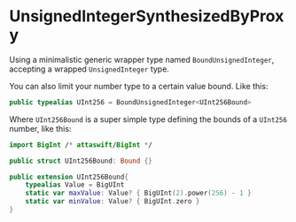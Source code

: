 # UnsignedIntegerSynthesizedByProxy

Using a minimalistic generic wrapper type named  `BoundUnsignedInteger`, accepting a wrapped `UnsignedInteger` type. 

You can also limit your number type to a certain value bound. Like this:

```swift
public typealias UInt256 = BoundUnsignedInteger<UInt256Bound>
```

Where `UInt256Bound` is a super simple type defining the bounds of a `UInt256` number, like this:

```swift
import BigInt /* attaswift/BigInt */

public struct UInt256Bound: Bound {}

public extension UInt256Bound{
    typealias Value = BigUInt
    static var maxValue: Value? { BigUInt(2).power(256) - 1 }
    static var minValue: Value? { BigUInt.zero }
}

```
